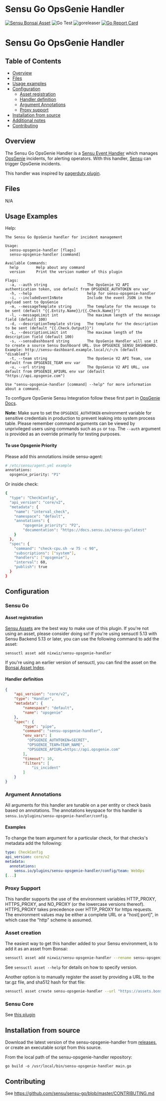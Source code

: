 # Sensu Go OpsGenie Handler
[![Sensu Bonsai Asset](https://img.shields.io/badge/Bonsai-Download%20Me-brightgreen.svg?colorB=89C967&logo=sensu)](https://bonsai.sensu.io/assets/nixwiz/sensu-opsgenie-handler)
![Go Test](https://github.com/nixwiz/sensu-opsgenie-handler/workflows/Go%20Test/badge.svg)
![goreleaser](https://github.com/nixwiz/sensu-opsgenie-handler/workflows/goreleaser/badge.svg)
[![Go Report Card](https://goreportcard.com/badge/github.com/nixwiz/sensu-opsgenie-handler)](https://goreportcard.com/report/github.com/nixwiz/sensu-opsgenie-handler)

# Sensu Go OpsGenie Handler

## Table of Contents
- [Overview](#overview)
- [Files](#files)
- [Usage examples](#usage-examples)
- [Configuration](#configuration)
  - [Asset registration](#asset-registration)
  - [Handler definition](#handler-definition)
  - [Argument Annotations](#argument-annotations)
  - [Proxy support](#proxy-support)
- [Installation from source](#installation-from-source)
- [Additional notes](#additional-notes)
- [Contributing](#contributing)

## Overview

The Sensu Go OpsGenie Handler is a [Sensu Event Handler][3] which manages
[OpsGenie][2] incidents, for alerting operators. With this handler,
[Sensu][1] can trigger OpsGenie incidents.

This handler was inspired by [pagerduty plugin][6].

## Files

N/A

## Usage Examples

Help:
```
The Sensu Go OpsGenie handler for incident management

Usage:
  sensu-opsgenie-handler [flags]
  sensu-opsgenie-handler [command]

Available Commands:
  help        Help about any command
  version     Print the version number of this plugin

Flags:
  -a, --auth string                  The OpsGenie V2 API authentication token, use default from OPSGENIE_AUTHTOKEN env var
  -h, --help                         help for sensu-opsgenie-handler
  -i, --includeEventInNote           Include the event JSON in the payload sent to OpsGenie
  -m, --messageTemplate string       The template for the message to be sent (default "{{.Entity.Name}}/{{.Check.Name}}")
  -l, --messageLimit int             The maximum length of the message field (default 100)
  -d, --descriptionTemplate string   The template for the description to be sent (default "{{.Check.Output}}")
  -L, --descriptionLimit int         The maximum length of the description field (default 100)
  -s, --sensuDashboard string        The OpsGenie Handler will use it to create a source Sensu Dashboard URL. Use OPSGENIE_SENSU_DASHBOARD. Example: http://sensu-dashboard.example.local/c/~/n (default "disabled")
  -t, --team string                  The OpsGenie V2 API Team, use default from OPSGENIE_TEAM env var
  -u, --url string                   The OpsGenie V2 API URL, use default from OPSGENIE_APIURL env var (default "https://api.opsgenie.com")

Use "sensu-opsgenie-handler [command] --help" for more information about a command.

```

To configure OpsGenie Sensu Integration follow these first part in [OpsGenie Docs][5].

**Note:** Make sure to set the `OPSGENIE_AUTHTOKEN` environment variable for sensitive credentials in production to prevent leaking into system process table. Please remember command arguments can be viewed by unprivileged users using commands such as `ps` or `top`. The `--auth` argument is provided as an override primarily for testing purposes. 

#### To use Opsgenie Priority

Please add this annotations inside sensu-agent:
```sh
# /etc/sensu/agent.yml example
annotations:
  opsgenie_priority: "P1"
```

Or inside check:
```sh
{
  "type": "CheckConfig",
  "api_version": "core/v2",
  "metadata": {
    "name": "interval_check",
    "namespace": "default",
    "annotations": {
        "opsgenie_priority": "P2",
        "documentation": "https://docs.sensu.io/sensu-go/latest"
    }
  },
  "spec": {
    "command": "check-cpu.sh -w 75 -c 90",
    "subscriptions": ["system"],
    "handlers": ["opsgenie"],
    "interval": 60,
    "publish": true
  }
}
```

## Configuration
### Sensu Go
#### Asset registration

[Sensu Assets][7] are the best way to make use of this plugin. If you're not using an asset, please
consider doing so! If you're using sensuctl 5.13 with Sensu Backend 5.13 or later, you can use the
following command to add the asset:

```
sensuctl asset add nixwiz/sensu-opsgenie-handler
```

If you're using an earlier version of sensuctl, you can find the asset on the [Bonsai Asset Index][8].


#### Handler definition

```json
{
    "api_version": "core/v2",
    "type": "Handler",
    "metadata": {
        "namespace": "default",
        "name": "opsgenie"
    },
    "spec": {
        "type": "pipe",
        "command": "sensu-opsgenie-handler",
        "env_vars": [
          "OPSGENIE_AUTHTOKEN=SECRET",
          "OPSGENIE_TEAM=TEAM_NAME",
          "OPSGENIE_APIURL=https://api.opsgenie.com"
        ],
        "timeout": 10,
        "filters": [
            "is_incident"
        ]
    }
}
```

### Argument Annotations

All arguments for this handler are tunable on a per entity or check basis based on annotations.  The
annotations keyspace for this handler is `sensu.io/plugins/sensu-opsgenie-handler/config`.

#### Examples

To change the team argument for a particular check, for that checks's metadata add the following:

```yml
type: CheckConfig
api_version: core/v2
metadata:
  annotations:
    sensu.io/plugins/sensu-opsgenie-handler/config/team: WebOps
[...]
```

### Proxy Support

This handler supports the use of the environment variables HTTP_PROXY,
HTTPS_PROXY, and NO_PROXY (or the lowercase versions thereof). HTTPS_PROXY takes
precedence over HTTP_PROXY for https requests.  The environment values may be
either a complete URL or a "host[:port]", in which case the "http" scheme is assumed.

### Asset creation

The easiest way to get this handler added to your Sensu environment, is to add it as an asset from Bonsai:

```sh
sensuctl asset add nixwiz/sensu-opsgenie-handler --rename sensu-opsgenie-handler
```

See `sensuctl asset --help` for details on how to specify version.

Another option is to manually register the asset by providing a URL to the tar.gz file, and sha512 hash for that file: 

```sh
sensuctl asset create sensu-opsgenie-handler --url "https://assets.bonsai.sensu.io/fba8c41f2b5bc817f8fb201144627042a3e31ee3/sensu-opsgenie-handler_0.0.4_linux_amd64.tar.gz" --sha512 "5eda4b31371fae83860604dedbf8527d0d6919bfae8e4f5b33f71bd314f6d706ef80356b14f11d7d2f86923df722338a3d11b84fa1e35323959120b46b738487"
```

### Sensu Core

See [this plugin][9]

## Installation from source

Download the latest version of the sensu-opsgenie-handler from [releases][4],
or create an executable script from this source.

From the local path of the sensu-opsgenie-handler repository:
```
go build -o /usr/local/bin/sensu-opsgenie-handler main.go
```

## Contributing

See https://github.com/sensu/sensu-go/blob/master/CONTRIBUTING.md

[1]: https://github.com/sensu/sensu-go
[2]: https://www.opsgenie.com/ 
[3]: https://docs.sensu.io/sensu-go/5.0/reference/handlers/#how-do-sensu-handlers-work
[4]: https://github.com/nixwiz/sensu-opsgenie-handler/releases
[5]: https://docs.opsgenie.com/docs/sensu-integration#section-add-sensu-integration-in-opsgenie
[6]: https://github.com/sensu/sensu-pagerduty-handler
[7]: https://docs.sensu.io/sensu-go/latest/reference/assets/
[8]: https://bonsai.sensu.io/
[9]: https://github.com/sensu-plugins/sensu-plugins-opsgenie
